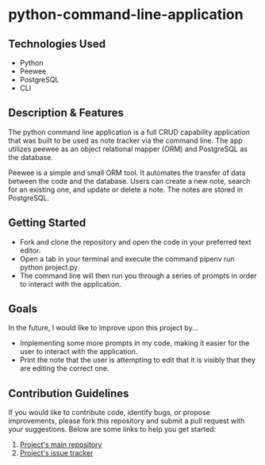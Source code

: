 # python-command-line-application

## Technologies Used
* Python
* Peewee
* PostgreSQL
* CLI

## Description & Features
The python command line application is a full CRUD capability application that was built to be used as note tracker via the command line. The app utilizes peewee as an object relational mapper (ORM) and PostgreSQL as the database. 

Peewee is a simple and small ORM tool. It automates the transfer of data between the code and the database. Users can create a new note, search for an existing one, and update or delete a note. The notes are stored in PostgreSQL.

## Getting Started
* Fork and clone the repository and open the code in your preferred text editor.
* Open a tab in your terminal and execute the command pipenv run python project.py
* The command line will then run you through a series of prompts in order to interact with the application.

## Goals
In the future, I would like to improve upon this project by...
* Implementing some more prompts in my code, making it easier for the user to interact with the application.
* Print the note that the user is attempting to edit that it is visibly that they are editing the correct one.

## Contribution Guidelines
If you would like to contribute code, identify bugs, or propose improvements, please fork this repository and submit a pull request with your suggestions. Below are some links to help you get started:
1. [Project's main repository](https://github.com/jcasado6/python-command-line-application)
2. [Project's issue tracker](https://github.com/jcasado6/python-command-line-application/issues)